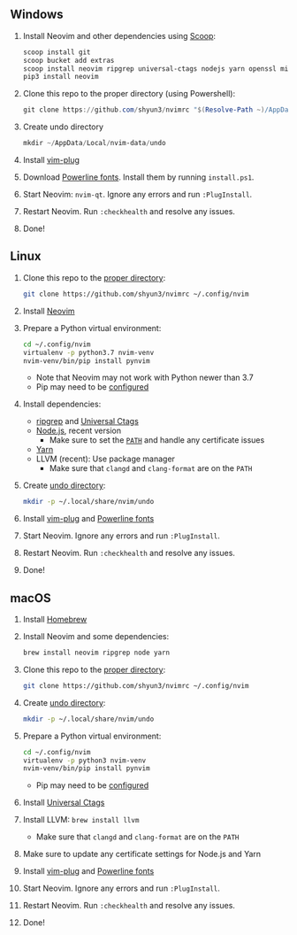 ## Windows

1. Install Neovim and other dependencies using [Scoop](http://scoop.sh):
    ```powershell
    scoop install git
    scoop bucket add extras
    scoop install neovim ripgrep universal-ctags nodejs yarn openssl miniconda3 llvm
    pip3 install neovim
    ```

1. Clone this repo to the proper directory (using Powershell):
    ```powershell
    git clone https://github.com/shyun3/nvimrc "$(Resolve-Path ~)/AppData/Local/nvim"
    ```

1. Create undo directory
    ```powershell
    mkdir ~/AppData/Local/nvim-data/undo
    ```

1. Install [vim-plug][]

1. Download [Powerline fonts][]. Install them by running `install.ps1`.

1. Start Neovim: `nvim-qt`. Ignore any errors and run `:PlugInstall`.

1. Restart Neovim. Run `:checkhealth` and resolve any issues.

1. Done!

## Linux

1. Clone this repo to the [proper directory][nvim-config-dir]:
    ```bash
    git clone https://github.com/shyun3/nvimrc ~/.config/nvim
    ```

1. Install [Neovim][nvim-linux]

1. Prepare a Python virtual environment:
    ```bash
    cd ~/.config/nvim
    virtualenv -p python3.7 nvim-venv
    nvim-venv/bin/pip install pynvim
    ```
    * Note that Neovim may not work with Python newer than 3.7
    * Pip may need to be [configured][pip-conf]
   
1. Install dependencies:
    * [ripgrep][] and [Universal Ctags][]
    * [Node.js](https://nodejs.org/en/), recent version
        * Make sure to set the [`PATH`][node-install] and handle any
          certificate issues
    * [Yarn](https://yarnpkg.com/getting-started/install)
    * LLVM (recent): Use package manager
        * Make sure that `clangd` and `clang-format` are on the `PATH`
    
1. Create [undo directory][nvim-undo-dir]:
    ```bash
    mkdir -p ~/.local/share/nvim/undo
    ```

1. Install [vim-plug][] and [Powerline fonts][]

1. Start Neovim. Ignore any errors and run `:PlugInstall`.

1. Restart Neovim. Run `:checkhealth` and resolve any issues.

1. Done!

## macOS

1. Install [Homebrew](https://brew.sh)

1. Install Neovim and some dependencies:
    ```bash
    brew install neovim ripgrep node yarn
    ```

1. Clone this repo to the [proper directory][nvim-config-dir]:
    ```bash
    git clone https://github.com/shyun3/nvimrc ~/.config/nvim
    ```
    
1. Create [undo directory][nvim-undo-dir]:
    ```bash
    mkdir -p ~/.local/share/nvim/undo
    ```

1. Prepare a Python virtual environment:
    ```bash
    cd ~/.config/nvim
    virtualenv -p python3 nvim-venv
    nvim-venv/bin/pip install pynvim
    ```
    * Pip may need to be [configured][pip-conf]
    
1. Install [Universal Ctags][mac-univ-ctags]
    
1. Install LLVM: `brew install llvm`
    * Make sure that `clangd` and `clang-format` are on the `PATH`
    
1. Make sure to update any certificate settings for Node.js and Yarn

1. Install [vim-plug][] and [Powerline fonts][]

1. Start Neovim. Ignore any errors and run `:PlugInstall`.

1. Restart Neovim. Run `:checkhealth` and resolve any issues.

1. Done!

[nvim-linux]: https://github.com/neovim/neovim/wiki/Installing-Neovim#linux
[ripgrep]: https://github.com/BurntSushi/ripgrep#installation
[Universal Ctags]: https://github.com/universal-ctags/ctags#how-to-build-and-install
[node-install]: https://github.com/nodejs/help/wiki/Installation
[vim-plug]: https://github.com/junegunn/vim-plug
[Powerline fonts]: https://github.com/powerline/fonts
[nvim-config-dir]: https://neovim.io/doc/user/starting.html#config
[pip-conf]: https://pip.pypa.io/en/stable/user_guide/#config-file
[mac-univ-ctags]: https://github.com/universal-ctags/homebrew-universal-ctags
[nvim-undo-dir]: https://neovim.io/doc/user/options.html#'undodir'
